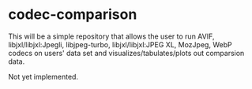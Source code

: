 # codec-comparison

This will be a simple repository that allows the user to run AVIF, libjxl/libjxl:Jpegli, libjpeg-turbo, libjxl/libjxl:JPEG XL, MozJpeg, WebP codecs on users' data set and visualizes/tabulates/plots out comparsion data.

Not yet implemented.
